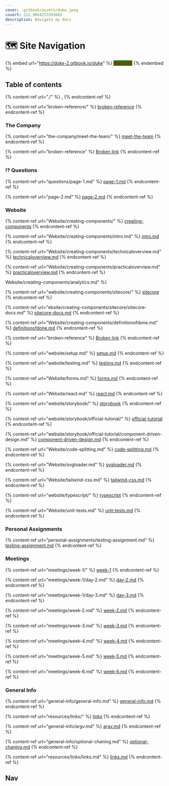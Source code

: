 ```yaml
---
cover: .gitbook/assets/duke.jpeg
coverY: 222.9864253393665
description: Navigate my docs
---
```


# 🗺 Site Navigation

{% embed url="https://duke-2.gitbook.io/duke" %}
_<mark style="color:red;background-color:green;">**Self Link**</mark>_
{% endembed %}

## Table of contents

{% content-ref url="./" %}
[.](./)
{% endcontent-ref %}

{% content-ref url="broken-reference/" %}
[broken-reference](broken-reference/)
{% endcontent-ref %}

### The Company

{% content-ref url="the-company/meet-the-team/" %}
[meet-the-team](the-company/meet-the-team/)
{% endcontent-ref %}

{% content-ref url="broken-reference" %}
[Broken link](broken-reference)
{% endcontent-ref %}

### ⁉ Questions

{% content-ref url="questions/page-1.md" %}
[page-1.md](questions/page-1.md)
{% endcontent-ref %}

{% content-ref url="page-2.md" %}
[page-2.md](page-2.md)
{% endcontent-ref %}

### Website

{% content-ref url="Website/creating-components/" %}
[creating-components](Website/creating-components/)
{% endcontent-ref %}

{% content-ref url="Website/creating-components/intro.md" %}
[intro.md](Website/creating-components/intro.md)
{% endcontent-ref %}

{% content-ref url="Website/creating-components/technicaloverview.md" %}
[technicaloverview.md](Website/creating-components/technicaloverview.md)
{% endcontent-ref %}

{% content-ref url="Website/creating-components/practicaloverview.md" %}
[practicaloverview.md](Website/creating-components/practicaloverview.md)
{% endcontent-ref %}

Website/creating-components/analytics.md" %}

{% content-ref url="website/creating-components/sitecore/" %}
[sitecore](website/creating-components/sitecore/)
{% endcontent-ref %}

{% content-ref url="ebsite/creating-components/sitecore/sitecore-docs.md" %}
[sitecore-docs.md](ebsite/creating-components/sitecore/sitecore-docs.md)
{% endcontent-ref %}

{% content-ref url="Website/creating-components/definitionofdone.md" %}
[definitionofdone.md](Website/creating-components/definitionofdone.md)
{% endcontent-ref %}

{% content-ref url="broken-reference" %}
[Broken link](broken-reference)
{% endcontent-ref %}

{% content-ref url="website/setup.md" %}
[setup.md](website/setup.md)
{% endcontent-ref %}

{% content-ref url="website/testing.md" %}
[testing.md](website/testing.md)
{% endcontent-ref %}

{% content-ref url="Website/forms.md" %}
[forms.md](Website/forms.md)
{% endcontent-ref %}

{% content-ref url="Website/react.md" %}
[react.md](Website/react.md)
{% endcontent-ref %}

{% content-ref url="website/storybook/" %}
[storybook](website/storybook/)
{% endcontent-ref %}

{% content-ref url="website/storybook/official-tutorial/" %}
[official-tutorial](website/storybook/official-tutorial/)
{% endcontent-ref %}

{% content-ref url="website/storybook/official-tutorial/component-driven-design.md" %}
[component-driven-design.md](website/storybook/official-tutorial/component-driven-design.md)
{% endcontent-ref %}

{% content-ref url="Website/code-splitting.md" %}
[code-splitting.md](Website/code-splitting.md)
{% endcontent-ref %}

{% content-ref url="Website/svgloader.md" %}
[svgloader.md](Website/svgloader.md)
{% endcontent-ref %}

{% content-ref url="Website/tailwind-css.md" %}
[tailwind-css.md](Website/tailwind-css.md)
{% endcontent-ref %}

{% content-ref url="website/typescript/" %}
[typescript](website/typescript/)
{% endcontent-ref %}

{% content-ref url="Website/unit-tests.md" %}
[unit-tests.md](Website/unit-tests.md)
{% endcontent-ref %}

### Personal Assignments

{% content-ref url="personal-assignments/testing-assignment.md" %}
[testing-assignment.md](personal-assignments/testing-assignment.md)
{% endcontent-ref %}

### Meetings

{% content-ref url="meetings/week-1/" %}
[week-1](meetings/week-1/)
{% endcontent-ref %}

{% content-ref url="meetings/week-1/day-2.md" %}
[day-2.md](meetings/week-1/day-2.md)
{% endcontent-ref %}

{% content-ref url="meetings/week-1/day-3.md" %}
[day-3.md](meetings/week-1/day-3.md)
{% endcontent-ref %}

{% content-ref url="meetings/week-2.md" %}
[week-2.md](meetings/week-2.md)
{% endcontent-ref %}

{% content-ref url="meetings/week-3.md" %}
[week-3.md](meetings/week-3.md)
{% endcontent-ref %}

{% content-ref url="meetings/week-4.md" %}
[week-4.md](meetings/week-4.md)
{% endcontent-ref %}

{% content-ref url="meetings/week-5.md" %}
[week-5.md](meetings/week-5.md)
{% endcontent-ref %}

{% content-ref url="meetings/week-6.md" %}
[week-6.md](meetings/week-6.md)
{% endcontent-ref %}

### General Info

{% content-ref url="general-info/general-info.md" %}
[general-info.md](general-info/general-info.md)
{% endcontent-ref %}

{% content-ref url="resources/links/" %}
[links](resources/links/)
{% endcontent-ref %}

{% content-ref url="general-info/argv.md" %}
[argv.md](general-info/argv.md)
{% endcontent-ref %}

{% content-ref url="general-info/optional-chaning.md" %}
[optional-chaning.md](general-info/optional-chaning.md)
{% endcontent-ref %}

{% content-ref url="resources/links/links.md" %}
[links.md](resources/links/links.md)
{% endcontent-ref %}

## Nav
